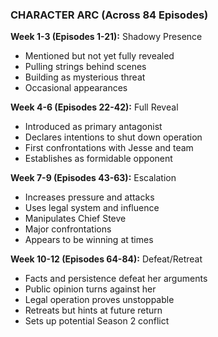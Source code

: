 ### CHARACTER ARC (Across 84 Episodes)

**Week 1-3 (Episodes 1-21):** Shadowy Presence
- Mentioned but not yet fully revealed
- Pulling strings behind scenes
- Building as mysterious threat
- Occasional appearances

**Week 4-6 (Episodes 22-42):** Full Reveal
- Introduced as primary antagonist
- Declares intentions to shut down operation
- First confrontations with Jesse and team
- Establishes as formidable opponent

**Week 7-9 (Episodes 43-63):** Escalation
- Increases pressure and attacks
- Uses legal system and influence
- Manipulates Chief Steve
- Major confrontations
- Appears to be winning at times

**Week 10-12 (Episodes 64-84):** Defeat/Retreat
- Facts and persistence defeat her arguments
- Public opinion turns against her
- Legal operation proves unstoppable
- Retreats but hints at future return
- Sets up potential Season 2 conflict
